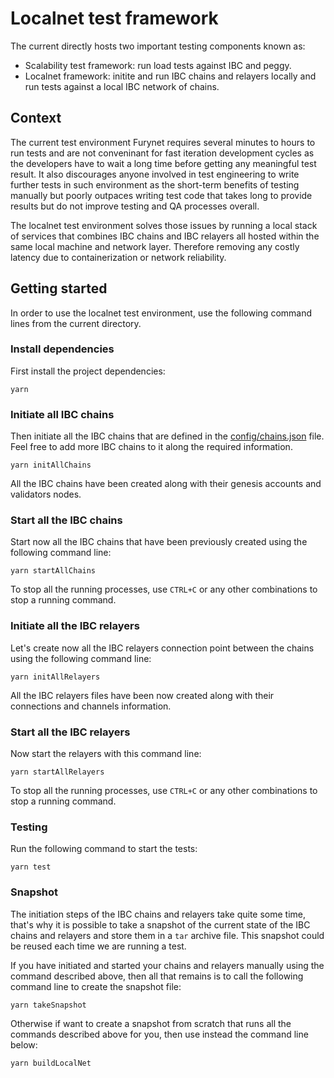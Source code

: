 # Localnet test framework

The current directly hosts two important testing components known as:

- Scalability test framework: run load tests against IBC and peggy.
- Localnet framework: initite and run IBC chains and relayers locally and run tests against a local IBC network of chains.

## Context

The current test environment Furynet requires several minutes to hours to run tests and are not conveninant for fast iteration development cycles as the developers have to wait a long time before getting any meaningful test result. It also discourages anyone involved in test engineering to write further tests in such environment as the short-term benefits of testing manually but poorly outpaces writing test code that takes long to provide results but do not improve testing and QA processes overall.

The localnet test environment solves those issues by running a local stack of services that combines IBC chains and IBC relayers all hosted within the same local machine and network layer. Therefore removing any costly latency due to containerization or network reliability.

## Getting started

In order to use the localnet test environment, use the following command lines from the current directory.

### Install dependencies

First install the project dependencies:

```
yarn
```

### Initiate all IBC chains

Then initiate all the IBC chains that are defined in the [config/chains.json](./config/chains.json) file. Feel free to add more IBC chains to it along the required information.

```
yarn initAllChains
```

All the IBC chains have been created along with their genesis accounts and validators nodes.

### Start all the IBC chains

Start now all the IBC chains that have been previously created using the following command line:

```
yarn startAllChains
```

To stop all the running processes, use `CTRL+C` or any other combinations to stop a running command.

### Initiate all the IBC relayers

Let's create now all the IBC relayers connection point between the chains using the following command line:

```
yarn initAllRelayers
```

All the IBC relayers files have been now created along with their connections and channels information.

### Start all the IBC relayers

Now start the relayers with this command line:

```
yarn startAllRelayers
```

To stop all the running processes, use `CTRL+C` or any other combinations to stop a running command.

### Testing

Run the following command to start the tests:

```
yarn test
```

### Snapshot

The initiation steps of the IBC chains and relayers take quite some time, that's why it is possible to take a snapshot of the current state of the IBC chains and relayers and store them in a `tar` archive file. This snapshot could be reused each time we are running a test.

If you have initiated and started your chains and relayers manually using the command described above, then all that remains is to call the following command line to create the snapshot file:

```
yarn takeSnapshot
```

Otherwise if want to create a snapshot from scratch that runs all the commands described above for you, then use instead the command line below:

```
yarn buildLocalNet
```
